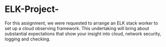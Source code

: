 # ELK-Project-
For this assignment, we were requested  to arrange an ELK stack worker to set up a cloud observing framework. This undertaking will bring about substantial expectations that show your insight into cloud, network security, logging and checking.
